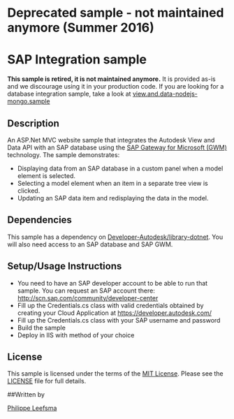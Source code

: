 # Deprecated sample - not maintained anymore (Summer 2016)

# SAP Integration sample

**This sample is retired, it is not maintained anymore.** It is provided as-is and we discourage using it in your production code. If you are looking for a database integration sample, take a look at [view.and.data-nodejs-mongo.sample](https://github.com/Developer-Autodesk/view.and.data-nodejs-mongo.sample)

## Description

An ASP.Net MVC website sample that integrates the Autodesk View and Data API with an SAP database using the [SAP Gateway for Microsoft (GWM)](http://scn.sap.com/docs/DOC-47563) technology. The sample demonstrates:
* Displaying data from an SAP database in a custom panel when a model element is selected.
* Selecting a model element when an item in a separate tree view is clicked.
* Updating an SAP data item and redisplaying the data in the model.

## Dependencies

This sample has a dependency on [Developer-Autodesk/library-dotnet](https://github.com/Developer-Autodesk/library-dotnet). You will also need access to an SAP database and SAP GWM.

## Setup/Usage Instructions


* You need to have an SAP developer account to be able to run that sample. You can request an SAP account there: http://scn.sap.com/community/developer-center
* Fill up the Credentials.cs class with valid credentials obtained by creating your Cloud Application at https://developer.autodesk.com/
* Fill up the Credentials.cs class with your SAP username and password
* Build the sample
* Deploy in IIS with method of your choice


## License

This sample is licensed under the terms of the [MIT License](http://opensource.org/licenses/MIT). Please see the [LICENSE](LICENSE) file for full details.

##Written by 

[Philippe Leefsma](http://adndevblog.typepad.com/cloud_and_mobile/philippe-leefsma.html)
